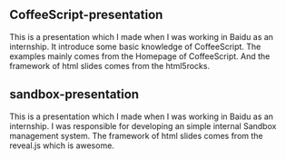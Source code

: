 ## CoffeeScript-presentation 

This is a presentation which I made when I was working in Baidu as an internship. It introduce some basic knowledge of CoffeeScript. The examples mainly comes from the Homepage of CoffeeScript. And the framework of html slides comes from the html5rocks.

## sandbox-presentation

This is a presentation which I made when I was working in Baidu as an internship. I was responsible for developing an simple internal Sandbox management system. The framework of html slides comes from the reveal.js which is awesome. 